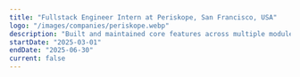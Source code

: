 ```yaml
---
title: "Fullstack Engineer Intern at Periskope, San Francisco, USA"
logo: "/images/companies/periskope.webp"
description: "Built and maintained core features across multiple modules in a WhatsApp-focused SaaS platform. Developed a warmup engine simulating realistic conversations using BullMQ and Redis. Implemented automation rules, agent shift scheduling, and group analytics using ClickHouse. Migrated cron jobs to a centralized scheduler to improve performance and scalability. Collaborated with senior engineers on system design and production-readiness."
startDate: "2025-03-01"
endDate: "2025-06-30"
current: false
---
```

